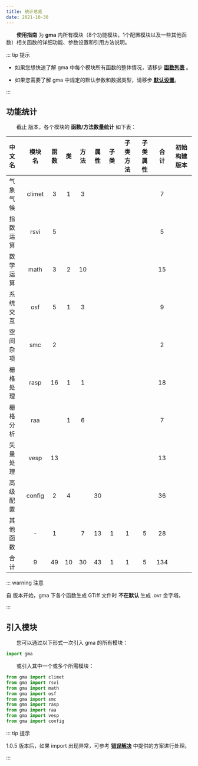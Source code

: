 ```yaml
---
title: 统计总览
date: 2021-10-30
---
```


**&emsp;&emsp;使用指南** 为 **gma** 内所有模块（8个功能模块，1个配置模块以及一些其他函数）相关函数的详细功能、参数设置和引用方法说明。

::: tip 提示

* 如果您想快速了解 gma 中每个模块所有函数的整体情况，请移步 **[函数列表](Function.html)** 。

* 如果您需要了解 gma 中规定的默认参数和数据类型，请移步 **[默认设置](/Explore/Default.html)**。

:::

## 功能统计

&emsp;&emsp;截止 <Badge text="1.0.11" vertical='middle'/>  版本，各个模块的 **函数/方法数量统计** 如下表：

|  中文名  | 模块名 | 函数 |  类  | 方法 | 属性 | 子类 | 子类方法 | 子类属性 | 合计 | 初始构建版本 |
| :------- | :----: | :--: | :--: | :----: | :----: | :--: | :------: | :------: | :--: | :--: |
| 气象气候 | climet | 3 | 1 | 3 |  |  |  |  | 7 |<Badge text="1.0.10" vertical='middle'/>|
| 指数运算 | rsvi |  5   |      |        |        |      |          |          |  5   |<Badge text="1.0.10" vertical='middle'/>|
| 数学运算 |  math  |  3   |  2   |   10   |        |      |          |          |  15  |<Badge text="1.0.0" vertical='middle'/>|
| 系统交互 |  osf   |  5   |  1   |   3    |        |      |          |          |  9   |<Badge text="1.0.0" vertical='middle'/>|
| 空间杂项 |  smc   |  2   |      |        |        |      |          |          |  2   |<Badge text="1.0.5" vertical='middle'/>|
| 栅格处理 |  rasp  |  16  |  1   |   1    |        |      |          |          |  18  |<Badge text="1.0.0" vertical='middle'/>|
| 栅格分析 |  raa   |      |  1   |   6    |        |      |          |          |  7   |<Badge text="1.0.7" vertical='middle'/>|
| 矢量处理 |  vesp  |  13  |      |        |        |      |          |          |  13  |<Badge text="1.0.0" vertical='middle'/>|
| 高级配置 | config |  2   |  4   |        |   30   |      |          |          |  36  |<Badge text="1.0.7" vertical='middle'/>|
| 其他函数 |   -    |  1   |      |   7    |   13   |  1   |    1     |    5     |  28  |<Badge text="1.0.6" vertical='middle'/>|
|   合计   |   9    |  49  |  10  |   30   |   43   |  1   |    1     |    5     | 134  ||

::: warning 注意

自 <Badge text="1.0.7" vertical='middle'/>  版本开始，gma 下各个函数生成 GTiff 文件时 **不在默认** 生成 .ovr 金字塔。

:::

## 引入模块

&emsp;&emsp;您可以通过以下形式一次引入 gma 的所有模块：

```python
import gma
```

&emsp;&emsp;或引入其中一个或多个所需模块：

```python
from gma import climet
from gma import rsvi
from gma import math
from gma import osf
from gma import smc
from gma import rasp
from gma import raa
from gma import vesp
from gma import config
```

::: tip 提示

1.0.5 版本后，如果 import 出现异常，可参考 **[错误解决](/Install.html#错误解决)** 中提供的方案进行处理。

:::

